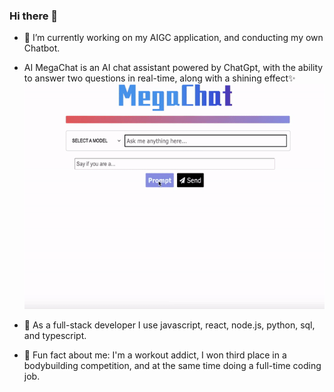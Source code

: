 ### Hi there 👋
- 🔭 I’m currently working on my AIGC application, and conducting my own Chatbot.
- AI MegaChat is an AI chat assistant powered by ChatGpt, with the ability to answer two questions in real-time, along with a shining effect✨
  ![alt text](https://github.com/jamiejinjin/MegaChatAI/blob/main/megachat.gif)

- 🌱 As a full-stack developer I use javascript, react, node.js, python, sql, and typescript.
- 💪 Fun fact about me: I'm a workout addict, I won third place in a bodybuilding competition, and at the same time doing a full-time coding job.
<!--
**jamiejinjin/jamiejinjin** is a ✨ _special_ ✨ repository because its `README.md` (this file) appears on your GitHub profile.


https://github.com/jamiejinjin/jamiejinjin/assets/40711062/d7b0ed54-ace6-4491-b2c0-28c64d7c43bd


Here are some ideas to get you started:

- 🔭 I’m currently working on ...
- 🌱 I’m currently learning ...
- 👯 I’m looking to collaborate on ...
- 🤔 I’m looking for help with ...
- 💬 Ask me about ...
- 📫 How to reach me: ...
- 😄 Pronouns: ...
- ⚡ Fun fact: ...
-->
